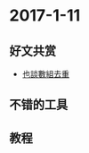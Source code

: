# 2017-1-11

## 好文共赏

* [也談數組去重](https://www.toobug.net/article/array_unique_in_javascript.html)

## 不错的工具


## 教程
